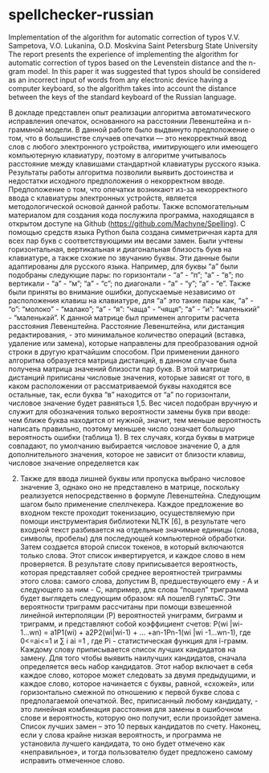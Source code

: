 # spellchecker-russian
Implementation of the algorithm for automatic correction of typos
V.V. Sampetova, V.O. Lukanina, O.D. Moskvina
Saint Petersburg State University
The report presents the experience of implementing the algorithm for automatic correction of typos based on the Levenstein
distance and the n-gram model. In this paper it was suggested that typos should be considered as an incorrect input of words from any electronic device having a computer keyboard, so the algorithm takes into account the distance between the keys of the standard keyboard of the Russian language. 


В докладе представлен опыт реализации алгоритма автоматического исправления опечаток, основанного на расстоянии Левенштейна 
и n-граммной модели. В данной работе было выдвинуто предположение о том, что в большинстве случаев опечатки — это некорректный 
ввод слов с любого электронного устройства, имитирующего или имеющего компьютерную клавиатуру, поэтому в алгоритме учитывалось 
расстояние между клавишами стандартной клавиатуры русского языка. Результаты работы алгоритма позволили выявить достоинства 
и недостатки исходного предположения о некорректном вводе. 
Предположение о том, что опечатки возникают из-за некорректного ввода с клавиатуры электронных устройств, является 
методологической основой данной работы. Также вспомогательным материалом для создания кода послужила программа, находящаяся в 
открытом доступе на Github (https://github.com/Machyne/Spelling). С помощью средств языка Python была создана симметричная 
карта для всех пар букв с соответствующими им весами замен. Были учтены горизонтальная, вертикальная и диагональная близость 
букв на клавиатуре, а также схожие по звучанию буквы. Эти данные были адаптированы для русского языка. Например, для буквы “а” 
были подобраны следующие пары: по горизонтали - “а” - “п”; “а” - “в”; по вертикали - “а” - “м”; “а” - “с”; по диагонали - “а” -
“у”; “а” - “е”. Также были приняты во внимание ошибки, допускаемые независимо от расположения клавиш на клавиатуре, для “а” 
это такие пары как, “а” - “о”: “молоко” - “малако”; “а” - “я”: “чаща” - “чящя”; “а” - “и”: “маленький” - “маленькай”. К данной 
матрице был применен алгоритм расчета расстояния Левенштейна. Расстояние Левенштейна, или дистанция редактирования, - это 
минимальное количество операций (вставка, удаление или замена), которые направлены для преобразования одной строки в другую
кратчайшим способом. При применении данного алгоритма образуется матрица дистанций, в данном случае была получена матрица 
значений близости пар букв. В этой матрице дистанций приписаны числовые значения, которые зависят от того, в каком 
расположении от рассматриваемой буквы находятся все остальные, так, если буква “в” находится от “а” по горизонтали,
числовое значение будет равняться 1,5. Вес чисел подобран вручную и служит для обозначения только вероятности замены букв 
при вводе: чем ближе буква находится от нужной, значит, тем меньше вероятность написать правильно, поэтому меньшее число 
означает большую вероятность ошибки (таблица 1). В тех случаях, когда буквы в матрице совпадают, по умолчанию выбирается 
числовое значение 0, а для дополнительного значения, которое не зависит от близости клавиш, числовое значение определяется как 


2. Также для ввода лишней буквы или пропуска выбрано числовое значение 3, однако оно не представлено в матрице, поскольку 
реализуется непосредственно в формуле Левенштейна. Cледующим шагом было применение спеллчекера. Каждое предложение во входном 
тексте проходит токенизацию, осуществляемую при помощи инструментария библиотеки NLTK [6], в результате чего входной текст 
разбивается на отдельные значимые единицы (слова, символы, пробелы) для последующей компьютерной обработки. Затем создается 
второй список токенов, в который включаются только слова. Этот список инвертируется, и каждое слово в нем проверяется. 
В результате слову приписывается вероятность, которая представляет собой среднее вероятностей триграммы этого слова: 
самого слова, допустим B, предшествующего ему - A и следующего за ним - C, например, для слова “пошел” триграмма будет 
выглядеть следующим образом: яA пошелB гулятьC. Эти вероятности триграмм рассчитаны при помощи взвешенной линейной 
интерполяции (P) вероятностей униграмм, биграмм и триграмм, и представляют собой коэффициент счетов:
P(wi |wi-1...wn) = a1P1(wi) + a2P2(wi|wi-1) + … +an-1Pn-1(wi |wi -1...wn-1), где 0<=ai<=1 и ∑ i ai =1 , где Pi - статистическая
функция для i-грамм.
Каждому слову приписывается список лучших кандидатов на замену. Для того чтобы выявить наилучших кандидатов, сначала 
определяется весь набор кандидатов. Этот набор включает в себя каждое слово, которое может следовать за двумя предыдущими, и 
каждое слово, которое начинается с буквы, равной, «схожей», или горизонтально смежной по отношению к первой букве слова с 
предполагаемой опечаткой. Вес, приписанный любому кандидату, - это линейная комбинация расстояния для замены в ошибочном слове и 
вероятность, которую оно получит, если произойдет замена. Список лучших замен – это 10 первых кандидатов по счету. Наконец, 
если у слова крайне низкая вероятность, и программа не установила лучшего кандидата, то оно будет отмечено как «неправильное»,
и тогда пользователю будет предложено самому исправить отмеченное слово. 
